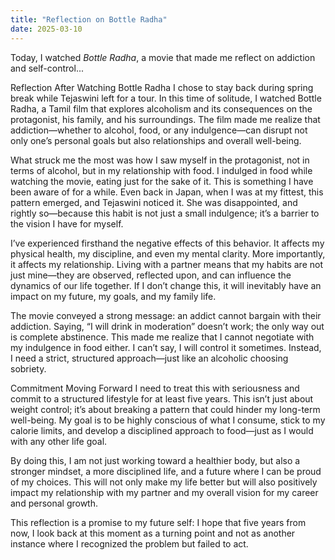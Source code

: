 ```yaml
---
title: "Reflection on Bottle Radha"
date: 2025-03-10
---
```


Today, I watched *Bottle Radha*, a movie that made me reflect on addiction and self-control...

Reflection After Watching Bottle Radha
I chose to stay back during spring break while Tejaswini left for a tour. In this time of solitude, I watched Bottle Radha, a Tamil film that explores alcoholism and its consequences on the protagonist, his family, and his surroundings. The film made me realize that addiction—whether to alcohol, food, or any indulgence—can disrupt not only one’s personal goals but also relationships and overall well-being.

What struck me the most was how I saw myself in the protagonist, not in terms of alcohol, but in my relationship with food. I indulged in food while watching the movie, eating just for the sake of it. This is something I have been aware of for a while. Even back in Japan, when I was at my fittest, this pattern emerged, and Tejaswini noticed it. She was disappointed, and rightly so—because this habit is not just a small indulgence; it’s a barrier to the vision I have for myself.

I’ve experienced firsthand the negative effects of this behavior. It affects my physical health, my discipline, and even my mental clarity. More importantly, it affects my relationship. Living with a partner means that my habits are not just mine—they are observed, reflected upon, and can influence the dynamics of our life together. If I don’t change this, it will inevitably have an impact on my future, my goals, and my family life.

The movie conveyed a strong message: an addict cannot bargain with their addiction. Saying, “I will drink in moderation” doesn’t work; the only way out is complete abstinence. This made me realize that I cannot negotiate with my indulgence in food either. I can’t say, I will control it sometimes. Instead, I need a strict, structured approach—just like an alcoholic choosing sobriety.

Commitment Moving Forward
I need to treat this with seriousness and commit to a structured lifestyle for at least five years. This isn’t just about weight control; it’s about breaking a pattern that could hinder my long-term well-being. My goal is to be highly conscious of what I consume, stick to my calorie limits, and develop a disciplined approach to food—just as I would with any other life goal.

By doing this, I am not just working toward a healthier body, but also a stronger mindset, a more disciplined life, and a future where I can be proud of my choices. This will not only make my life better but will also positively impact my relationship with my partner and my overall vision for my career and personal growth.

This reflection is a promise to my future self: I hope that five years from now, I look back at this moment as a turning point and not as another instance where I recognized the problem but failed to act.
